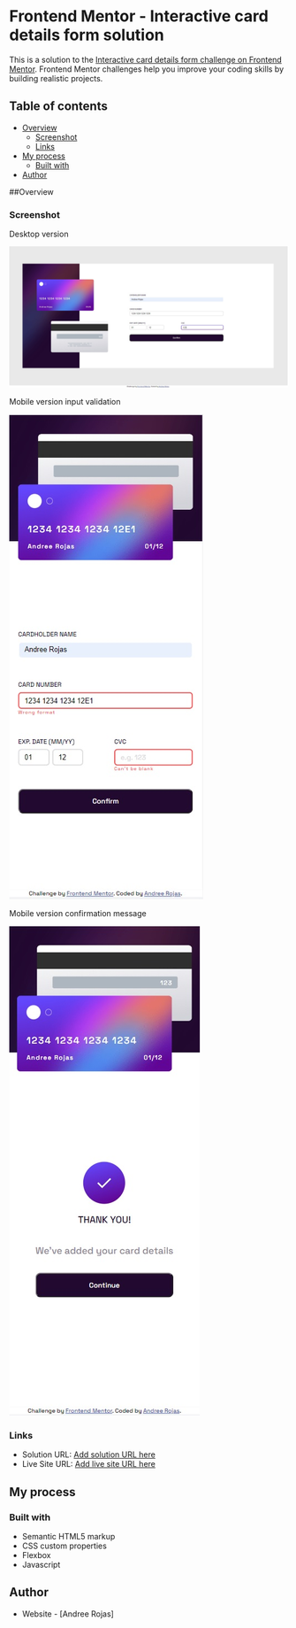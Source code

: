 # Frontend Mentor - Interactive card details form solution

This is a solution to the [Interactive card details form challenge on Frontend Mentor](https://www.frontendmentor.io/challenges/interactive-card-details-form-XpS8cKZDWw). Frontend Mentor challenges help you improve your coding skills by building realistic projects. 

## Table of contents

- [Overview](#overview)
  - [Screenshot](#screenshot)
  - [Links](#links)
- [My process](#my-process)
  - [Built with](#built-with)
- [Author](#author)

##Overview
### Screenshot

Desktop version

![](./desktop-version.jpg)

Mobile version input validation

![](./mobile-version.jpg)

Mobile version confirmation message

![](./confirmation-mobile-version.jpg)


### Links

- Solution URL: [Add solution URL here](https://github.com/andreerojas/FrontEndMentor_Challenge_8.git)
- Live Site URL: [Add live site URL here](https://andreerojas.github.io/FrontEndMentor_Challenge_8/)


## My process
### Built with

- Semantic HTML5 markup
- CSS custom properties
- Flexbox
- Javascript

## Author

- Website - [Andree Rojas]


